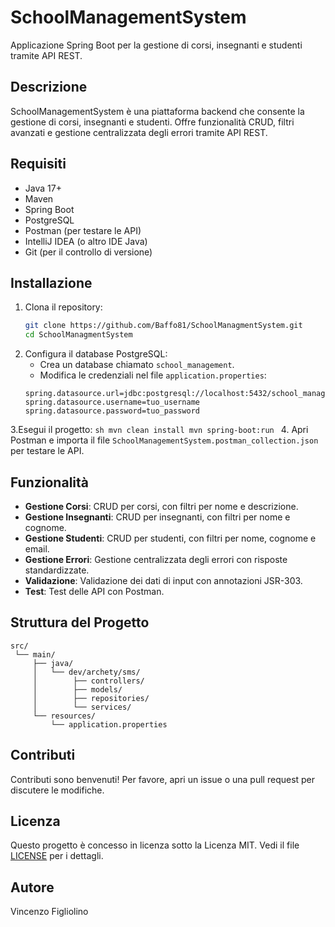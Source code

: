 # SchoolManagementSystem
Applicazione Spring Boot per la gestione di corsi, insegnanti e studenti tramite API REST.
## Descrizione
SchoolManagementSystem è una piattaforma backend che consente la gestione di corsi, insegnanti e studenti. Offre funzionalità CRUD, filtri avanzati e gestione centralizzata degli errori tramite API REST.
## Requisiti
- Java 17+
- Maven
- Spring Boot
- PostgreSQL
- Postman (per testare le API)
- IntelliJ IDEA (o altro IDE Java)
- Git (per il controllo di versione)
## Installazione
  1. Clona il repository:
     ```sh
     git clone https://github.com/Baffo81/SchoolManagmentSystem.git
     cd SchoolManagmentSystem
      ```
  2. Configura il database PostgreSQL:
        - Crea un database chiamato `school_management`.
        - Modifica le credenziali nel file `application.properties`:
        ```properties
        spring.datasource.url=jdbc:postgresql://localhost:5432/school_management
        spring.datasource.username=tuo_username
        spring.datasource.password=tuo_password
        ```
  3.Esegui il progetto:
        ```sh
        mvn clean install
        mvn spring-boot:run
        ```
  4. Apri Postman e importa il file `SchoolManagementSystem.postman_collection.json` per testare le API.
   
## Funzionalità
- **Gestione Corsi**: CRUD per corsi, con filtri per nome e descrizione.
- **Gestione Insegnanti**: CRUD per insegnanti, con filtri per nome e cognome.
- **Gestione Studenti**: CRUD per studenti, con filtri per nome, cognome e email.
- **Gestione Errori**: Gestione centralizzata degli errori con risposte standardizzate.
- **Validazione**: Validazione dei dati di input con annotazioni JSR-303.
- **Test**: Test delle API con Postman.
## Struttura del Progetto
```
src/
 └── main/
     ├── java/
     │   └── dev/archety/sms/
     │        ├── controllers/
     │        ├── models/
     │        ├── repositories/
     │        └── services/
     └── resources/
         └── application.properties
```
## Contributi
Contributi sono benvenuti! Per favore, apri un issue o una pull request per discutere le modifiche.
## Licenza
Questo progetto è concesso in licenza sotto la Licenza MIT. Vedi il file [LICENSE](LICENSE) per i dettagli.
## Autore
Vincenzo Figliolino
